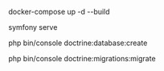 docker-compose up -d --build

symfony serve

php bin/console doctrine:database:create

php bin/console doctrine:migrations:migrate
